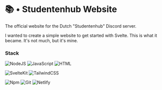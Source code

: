 # 📚 • Studentenhub Website
The official website for the Dutch "Studentenhub" Discord server.

I wanted to create a simple website to get started with Svelte. This is what it became. It's not much, but it's mine.

### Stack
![NodeJS](https://img.shields.io/badge/-Node.js-000?style=for-the-badge&logo=node.js)
![JavaScript](https://img.shields.io/badge/-JavaScript-000?style=for-the-badge&logo=JavaScript)
![HTML](https://img.shields.io/badge/-HTML-000?style=for-the-badge&logo=html5)

![SvelteKit](https://img.shields.io/badge/-SvelteKit-000?style=for-the-badge&logo=svelte)
![TailwindCSS](https://img.shields.io/badge/-TailwindCSS-000?style=for-the-badge&logo=tailwindcss)

![Npm](https://img.shields.io/badge/-NPM-000?style=for-the-badge&logo=npm)
![Git](https://img.shields.io/badge/-Git-000?style=for-the-badge&logo=git)
![Netlify](https://img.shields.io/badge/-Netlify-000?style=for-the-badge&logo=netlify)